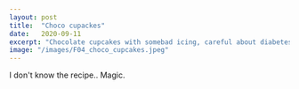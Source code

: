 ```yaml
---
layout: post
title:  "Choco cupackes"
date:   2020-09-11
excerpt: "Chocolate cupcakes with somebad icing, careful about diabetes."
image: "/images/F04_choco_cupcakes.jpeg"
---
```


I don't know the recipe.. Magic.
